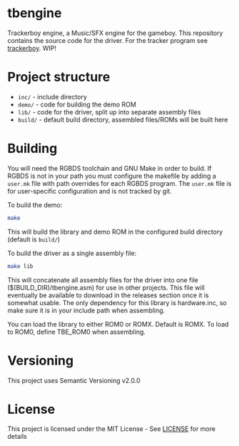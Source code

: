 # tbengine

Trackerboy engine, a Music/SFX engine for the gameboy. This repository contains the source code for the driver.
For the tracker program see [trackerboy][trackerboy-link]. WIP!

# Project structure

* `inc/` - include directory
* `demo/` - code for building the demo ROM
* `lib/` - code for the driver, split up into separate assembly files
* `build/` - default build directory, assembled files/ROMs will be built here

# Building

You will need the RGBDS toolchain and GNU Make in order to build. If RGBDS is not in your path you must
configure the makefile by adding a `user.mk` file with path overrides for each RGBDS program. The `user.mk`
file is for user-specific configuration and is not tracked by git.

To build the demo:
```sh
make
```
This will build the library and demo ROM in the configured build directory (default is `build/`)

To build the driver as a single assembly file:
```sh
make lib
```
This will concatenate all assembly files for the driver into one file ($(BUILD_DIR)/tbengine.asm) for use in other
projects. This file will eventually be available to download in the releases section once it is somewhat usable.
The only dependency for this library is hardware.inc, so make sure it is in your include path when assembling.

You can load the library to either ROM0 or ROMX. Default is ROMX. To load to ROM0, define TBE_ROM0 when assembling.

# Versioning

This project uses Semantic Versioning v2.0.0

# License

This project is licensed under the MIT License - See [LICENSE](LICENSE) for more details

[trackerboy-link]: https://github.com/stoneface86/trackerboy
